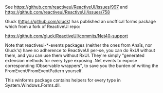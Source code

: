 See https://github.com/reactiveui/ReactiveUI/issues/997 and https://github.com/reactiveui/ReactiveUI/issues/758

Gluck (https://github.com/gluck) has published an unoffical forms package which from a fork of ReactiveUI repo:

https://github.com/gluck/ReactiveUI/commits/Net40-support

Note that reactiveui-*-events packages (neither the ones from Anaïs, nor Gluck's) have no adherence to ReactiveUI per-se, you can do RxUI without them, and you can use them without RxUI. They're simply "generated extension methods for every type exposing .Net events to expose corresponding IObservable wrappers", to save you the burden of writing the FromEvent/FromEventPattern yourself.

This winforms package contains helpers for every type in System.Windows.Forms.dll.

